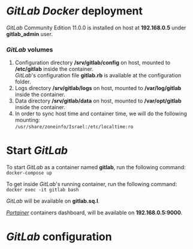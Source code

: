# _GitLab Docker_ deployment
_GitLab_ Community Edition 11.0.0 is installed on host at **192.168.0.5** under **gitlab_admin** user.  


### _GitLab_ volumes
1. Configuration directory **/srv/gitlab/config** on host, mounted to **/etc/gitlab** inside the container.  
_GitLab_'s configuration file **gitlab.rb** is available at the configuration folder.   
2. Logs directory **/srv/gitlab/logs** on host, mounted to **/var/log/gitlab** inside the container.  
3. Data directory **/srv/gitlab/data** on host, mounted to **/var/opt/gitlab** inside the container.  
4. In order to sync host time and container time, we will do the following mounting:  
`/usr/share/zoneinfo/Israel:/etc/localtime:ro`  


# Start _GitLab_
To start _GitLab_ as a container named **gitlab**, run the following command:  
`docker-compose up`  

To get inside _GitLab_'s running container, run the following command:  
`docker exec -it gitlab bash`  

_GitLab_ will be available on **gitlab.sq.l**.  

[_Portainer_](https://portainer.io/) containers dashboard, will be available on **192.168.0.5:9000**.  

# _GitLab_ configuration

